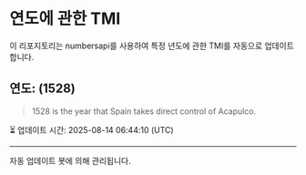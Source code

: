 
# 연도에 관한 TMI

이 리포지토리는 numbersapi를 사용하여 특정 년도에 관한 TMI를 자동으로 업데이트합니다.

## 연도: (1528)
> 1528 is the year that Spain takes direct control of Acapulco.

⏳ 업데이트 시간: 2025-08-14 06:44:10 (UTC)

---
자동 업데이트 봇에 의해 관리됩니다.

